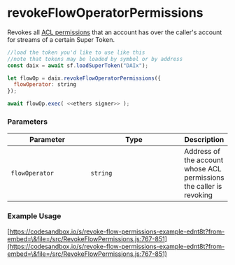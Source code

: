 # revokeFlowOperatorPermissions

Revokes all [ACL permissions](../../cfa-access-control-list-acl/) that an account has over the caller's account for streams of a certain Super Token.

```javascript
//load the token you'd like to use like this 
//note that tokens may be loaded by symbol or by address
const daix = await sf.loadSuperToken("DAIx");

let flowOp = daix.revokeFlowOperatorPermissions({
  flowOperator: string
});

await flowOp.exec( <<ethers signer>> );
```

### Parameters

<table><thead><tr><th width="182">Parameter</th><th width="231.33333333333331">Type</th><th>Description</th></tr></thead><tbody><tr><td><code>flowOperator</code></td><td><code>string</code></td><td>Address of the account whose ACL permissions the caller is revoking</td></tr></tbody></table>

### Example Usage

[https://codesandbox.io/s/revoke-flow-permissions-example-ednt8t?from-embed=\&file=/src/RevokeFlowPermissions.js:767-851](https://codesandbox.io/s/revoke-flow-permissions-example-ednt8t?from-embed=\&file=/src/RevokeFlowPermissions.js:767-851)

